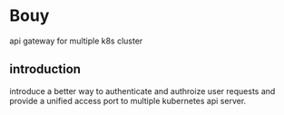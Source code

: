 # Bouy

api gateway for multiple k8s cluster

## introduction

introduce a better way to authenticate and authroize user requests and provide a unified access port to multiple kubernetes api server.
